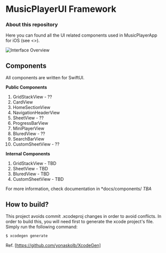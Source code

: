 # MusicPlayerUI Framework
### About this repository
Here you can found all the UI related components used in MusicPlayerApp for iOS (see <<link TBA>>).

![Interface Overview](/docs/resources/musicplayer-ui-overview.gif)

## Components
All components are written for SwiftUI. 

**Public Components**
 1. GridStackView - ??
 2. CardView
 3. HomeSectionView
 4. NavigationHeaderView
 5. SheetView - ??
 6. ProgressBarView
 7. MiniPlayerView
 8. BluredView - ??
 9. SearchBarView
 10. CustomSheetView - ??

**Internal Components**
 1. GridStackView - TBD
 2. SheetView - TBD
 3. BluredView - TBD
 4. CustomSheetView - TBD

For more information, check documentation in *docs/components/ *TBA*

## How to build?
This project avoids commit .xcodeproj changes in order to avoid conflicts. In order to build this, you will need first to generate the xcode project's file. Simply run the following command: 

```bash
$ xcodegen generate
```

Ref. [https://github.com/yonaskolb/XcodeGen]